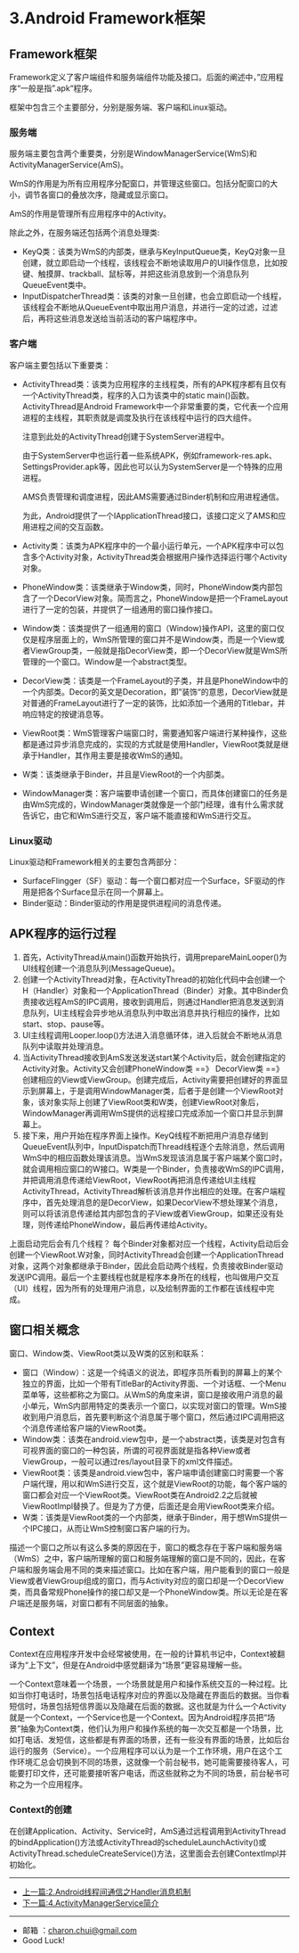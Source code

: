 # 3.Android Framework框架

## Framework框架

Framework定义了客户端组件和服务端组件功能及接口。后面的阐述中，”应用程序“一般是指”.apk“程序。

框架中包含三个主要部分，分别是服务端、客户端和Linux驱动。



### 服务端

服务端主要包含两个重要类，分别是WindowManagerService(WmS)和ActivityManagerService(AmS)。

WmS的作用是为所有应用程序分配窗口，并管理这些窗口。包括分配窗口的大小，调节各窗口的叠放次序，隐藏或显示窗口。

AmS的作用是管理所有应用程序中的Activity。

除此之外，在服务端还包括两个消息处理类: 

- KeyQ类：该类为WmS的内部类，继承与KeyInputQueue类，KeyQ对象一旦创建，就立即启动一个线程，该线程会不断地读取用户的UI操作信息，比如按键、触摸屏、trackball、鼠标等，并把这些消息放到一个消息队列QueueEvent类中。
- InputDispatcherThread类：该类的对象一旦创建，也会立即启动一个线程，该线程会不断地从QueueEvent中取出用户消息，并进行一定的过滤，过滤后，再将这些消息发送给当前活动的客户端程序中。



### 客户端



客户端主要包括以下重要类：   

- ActivityThread类：该类为应用程序的主线程类，所有的APK程序都有且仅有一个ActivityThread类，程序的入口为该类中的static main()函数。ActivityThread是Android Framework中一个非常重要的类，它代表一个应用进程的主线程，其职责就是调度及执行在该线程中运行的四大组件。 

    注意到此处的ActivityThread创建于SystemServer进程中。 

    由于SystemServer中也运行着一些系统APK，例如framework-res.apk、SettingsProvider.apk等，因此也可以认为SystemServer是一个特殊的应用进程。

    AMS负责管理和调度进程，因此AMS需要通过Binder机制和应用进程通信。 

    为此，Android提供了一个IApplicationThread接口，该接口定义了AMS和应用进程之间的交互函数。

- Activity类：该类为APK程序中的一个最小运行单元，一个APK程序中可以包含多个Activity对象，ActivityThread类会根据用户操作选择运行哪个Activity对象。

- PhoneWindow类：该类继承于Window类，同时，PhoneWindow类内部包含了一个DecorView对象。简而言之，PhoneWindow是把一个FrameLayout进行了一定的包装，并提供了一组通用的窗口操作接口。

- Window类：该类提供了一组通用的窗口（Window)操作API，这里的窗口仅仅是程序层面上的，WmS所管理的窗口并不是Window类，而是一个View或者ViewGroup类，一般就是指DecorView类，即一个DecorView就是WmS所管理的一个窗口。Window是一个abstract类型。

- DecorView类：该类是一个FrameLayout的子类，并且是PhoneWindow中的一个内部类。Decor的英文是Decoration，即”装饰“的意思，DecorView就是对普通的FrameLayout进行了一定的装饰，比如添加一个通用的Titlebar，并响应特定的按键消息等。

- ViewRoot类：WmS管理客户端窗口时，需要通知客户端进行某种操作，这些都是通过异步消息完成的，实现的方式就是使用Handler，ViewRoot类就是继承于Handler，其作用主要是接收WmS的通知。

- W类：该类继承于Binder，并且是ViewRoot的一个内部类。

- WindowManager类：客户端要申请创建一个窗口，而具体创建窗口的任务是由WmS完成的，WindowManager类就像是一个部门经理，谁有什么需求就告诉它，由它和WmS进行交互，客户端不能直接和WmS进行交互。



### Linux驱动

Linux驱动和Framework相关的主要包含两部分： 

- SurfaceFlingger（SF）驱动：每一个窗口都对应一个Surface，SF驱动的作用是把各个Surface显示在同一个屏幕上。
- Binder驱动：Binder驱动的作用是提供进程间的消息传递。



## APK程序的运行过程

1. 首先，ActivityThread从main()函数开始执行，调用prepareMainLooper()为UI线程创建一个消息队列(MessageQueue)。
2. 创建一个ActivityThread对象，在ActivityThread的初始化代码中会创建一个H（Handler）对象和一个ApplicationThread（Binder）对象。其中Binder负责接收远程AmS的IPC调用，接收到调用后，则通过Handler把消息发送到消息队列，UI主线程会异步地从消息队列中取出消息并执行相应的操作，比如start、stop、pause等。
3. UI主线程调用Looper.loop()方法进入消息循环体，进入后就会不断地从消息队列中读取并处理消息。
4. 当ActivityThread接收到AmS发送发送start某个Activity后，就会创建指定的Activity对象。Activity又会创建PhoneWindow类 ==》 DecorView类 ==》 创建相应的View或ViewGroup。创建完成后，Activity需要把创建好的界面显示到屏幕上，于是调用WindowManager类，后者于是创建一个ViewRoot对象，该对象实际上创建了ViewRoot类和W类，创建ViewRoot对象后，WindowManager再调用WmS提供的远程接口完成添加一个窗口并显示到屏幕上。
5. 接下来，用户开始在程序界面上操作。KeyQ线程不断把用户消息存储到QueueEvent队列中，InputDispatch而Thread线程逐个去除消息，然后调用WmS中的相应函数处理该消息。当WmS发现该消息属于客户端某个窗口时，就会调用相应窗口的W接口。W类是一个Binder，负责接收WmS的IPC调用，并把调用消息传递给ViewRoot，ViewRoot再把消息传递给UI主线程ActivityThread，ActivityThread解析该消息并作出相应的处理。在客户端程序中，首先处理消息的是DecorView，如果DecorView不想处理某个消息，则可以将该消息传递给其内部包含的子View或者ViewGroup，如果还没有处理，则传递给PhoneWindow，最后再传递给Activity。



上面启动完后会有几个线程？ 每个Binder对象都对应一个线程，Activity启动后会创建一个ViewRoot.W对象，同时ActivityThread会创建一个ApplicationThread对象，这两个对象都继承于Binder，因此会启动两个线程，负责接收Binder驱动发送IPC调用。最后一个主要线程也就是程序本身所在的线程，也叫做用户交互（UI）线程，因为所有的处理用户消息，以及绘制界面的工作都在该线程中完成。



## 窗口相关概念

窗口、Window类、ViewRoot类以及W类的区别和联系： 

- 窗口（Window）：这是一个纯语义的说法，即程序员所看到的屏幕上的某个独立的界面，比如一个带有TitleBar的Activity界面、一个对话框、一个Menu菜单等，这些都称之为窗口。从WmS的角度来讲，窗口是接收用户消息的最小单元，WmS内部用特定的类表示一个窗口，以实现对窗口的管理。WmS接收到用户消息后，首先要判断这个消息属于哪个窗口，然后通过IPC调用把这个消息传递给客户端的ViewRoot类。
- Window类：该类在android.view包中，是一个abstract类，该类是对包含有可视界面的窗口的一种包装，所谓的可视界面就是指各种View或者ViewGroup，一般可以通过res/layout目录下的xml文件描述。
- ViewRoot类：该类是android.view包中，客户端申请创建窗口时需要一个客户端代理，用以和WmS进行交互，这个就是ViewRoot的功能，每个客户端的窗口都会对应一个ViewRoot类。ViewRoot类在Android2.2之后就被ViewRootImpl替换了。但是为了方便，后面还是会用ViewRoot类来介绍。
- W类：该类是ViewRoot类的一个内部类，继承于Binder，用于想WmS提供一个IPC接口，从而让WmS控制窗口客户端的行为。

描述一个窗口之所以有这么多类的原因在于，窗口的概念存在于客户端和服务端（WmS）之中，客户端所理解的窗口和服务端理解的窗口是不同的，因此，在客户端和服务端会用不同的类来描述窗口。比如在客户端，用户能看到的窗口一般是View或者ViewGroup组成的窗口，而与Activity对应的窗口却是一个DecorView类，而具备常规Phone操作的接口却又是一个PhoneWindow类。所以无论是在客户端还是服务端，对窗口都有不同层面的抽象。



## Context



Context在应用程序开发中会经常被使用，在一般的计算机书记中，Context被翻译为“上下文”，但是在Android中感觉翻译为“场景”更容易理解一些。



一个Context意味着一个场景，一个场景就是用户和操作系统交互的一种过程。比如当你打电话时，场景包括电话程序对应的界面以及隐藏在界面后的数据。当你看短信时，场景包括短信界面以及隐藏在后面的数据。这也就是为什么一个Activity就是一个Context，一个Service也是一个Context。因为Android程序员把“场景”抽象为Context类，他们认为用户和操作系统的每一次交互都是一个场景，比如打电话、发短信，这些都是有界面的场景，还有一些没有界面的场景，比如后台运行的服务（Service）。一个应用程序可以认为是一个工作环境，用户在这个工作环境汇总会切换到不同的场景，这就像一个前台秘书，她可能需要接待客人，可能要打印文件，还可能要接听客户电话，而这些就称之为不同的场景，前台秘书可称之为一个应用程序。 



### Context的创建

在创建Application、Activity、Service时，AmS通过远程调用到ActivityThread的bindApplication()方法或ActivityThread的scheduleLaunchActivity()或ActivityThread.scheduleCreateService()方法，这里面会去创建ContextImpl并初始化。



---

- [上一篇:2.Android线程间通信之Handler消息机制](https://github.com/CharonChui/AndroidNote/blob/master/OperatingSystem/AndroidKernal/2.Android%E7%BA%BF%E7%A8%8B%E9%97%B4%E9%80%9A%E4%BF%A1%E4%B9%8BHandler%E6%B6%88%E6%81%AF%E6%9C%BA%E5%88%B6.md)
- [下一篇:4.ActivityManagerService简介](https://github.com/CharonChui/AndroidNote/blob/master/OperatingSystem/AndroidKernal/4.ActivityManagerService%E7%AE%80%E4%BB%8B.md)




---

- 邮箱 ：charon.chui@gmail.com  
- Good Luck! 